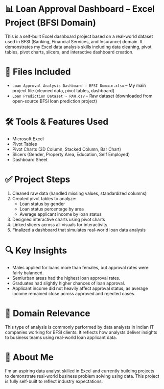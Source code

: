 # 📊 Loan Approval Dashboard – Excel Project (BFSI Domain)
This is a self-built Excel dashboard project based on a real-world dataset used in BFSI (Banking, Financial Services, and Insurance) domain. It demonstrates my Excel data analysis skills including data cleaning, pivot tables, pivot charts, slicers, and interactive dashboard creation.

# 📁 Files Included
- `Loan Approval Analysis Dashboard – BFSI Domain.xlsx` – My main project file (cleaned data, pivot tables, dashboard)
- `Loan Prediction Dataset - RAW.csv` – Raw dataset (downloaded from open-source BFSI loan prediction project)

# 🛠️ Tools & Features Used
- Microsoft Excel
- Pivot Tables
- Pivot Charts (3D Column, Stacked Column, Bar Chart)
- Slicers (Gender, Property Area, Education, Self Employed)
- Dashboard Sheet

# ✅ Project Steps
1. Cleaned raw data (handled missing values, standardized columns)
2. Created pivot tables to analyze:
   - Loan status by gender
   - Loan status percentage by area
   - Average applicant income by loan status
3. Designed interactive charts using pivot charts
4. Linked slicers across all visuals for interactivity
5. Finalized a dashboard that simulates real-world loan data analysis

# 🔍 Key Insights
- Males applied for loans more than females, but approval rates were fairly balanced.
- Semiurban areas had the highest loan approval rates.
- Graduates had slightly higher chances of loan approval.
- Applicant income did not heavily affect approval status, as average income remained close across approved and rejected cases.

# 📌 Domain Relevance
This type of analysis is commonly performed by data analysts in Indian IT companies working for BFSI clients. It reflects how analysts deliver insights to business teams using real-world loan applicant data.

# 💼 About Me
I'm an aspiring data analyst skilled in Excel and currently building projects to demonstrate real-world business problem solving using data. This project is fully self-built to reflect industry expectations.
